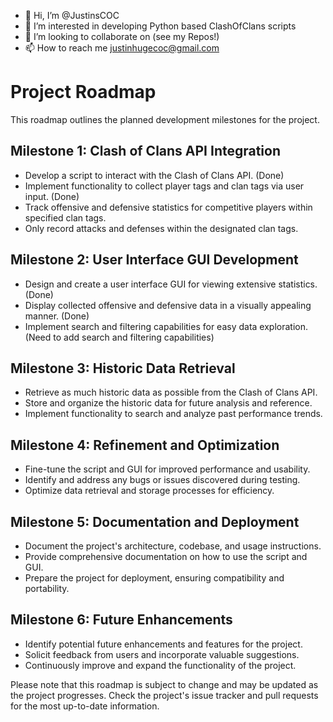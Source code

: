 - 👋 Hi, I’m @JustinsCOC
- 👀 I’m interested in developing Python based ClashOfClans scripts
- 💞️ I’m looking to collaborate on (see my Repos!)
- 📫 How to reach me justinhugecoc@gmail.com

# Project Roadmap

This roadmap outlines the planned development milestones for the project.

## Milestone 1: Clash of Clans API Integration
- Develop a script to interact with the Clash of Clans API. (Done)
- Implement functionality to collect player tags and clan tags via user input. (Done)
- Track offensive and defensive statistics for competitive players within specified clan tags.
- Only record attacks and defenses within the designated clan tags.

## Milestone 2: User Interface GUI Development 
- Design and create a user interface GUI for viewing extensive statistics. (Done)
- Display collected offensive and defensive data in a visually appealing manner. (Done)
- Implement search and filtering capabilities for easy data exploration.(Need to add search and filtering capabilities)

## Milestone 3: Historic Data Retrieval
- Retrieve as much historic data as possible from the Clash of Clans API.
- Store and organize the historic data for future analysis and reference.
- Implement functionality to search and analyze past performance trends.

## Milestone 4: Refinement and Optimization
- Fine-tune the script and GUI for improved performance and usability.
- Identify and address any bugs or issues discovered during testing.
- Optimize data retrieval and storage processes for efficiency.

## Milestone 5: Documentation and Deployment
- Document the project's architecture, codebase, and usage instructions.
- Provide comprehensive documentation on how to use the script and GUI.
- Prepare the project for deployment, ensuring compatibility and portability.

## Milestone 6: Future Enhancements
- Identify potential future enhancements and features for the project.
- Solicit feedback from users and incorporate valuable suggestions.
- Continuously improve and expand the functionality of the project.

Please note that this roadmap is subject to change and may be updated as the project progresses. Check the project's issue tracker and pull requests for the most up-to-date information.
